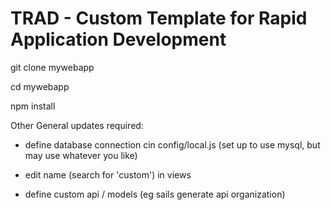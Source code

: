 # TRAD - Custom Template for Rapid Application Development

git clone mywebapp

cd mywebapp

npm install

Other General updates required: 

* define database connection cin config/local.js (set up to use mysql, but may use whatever you like)

* edit name (search for 'custom') in views

* define custom api / models (eg sails generate api organization)
